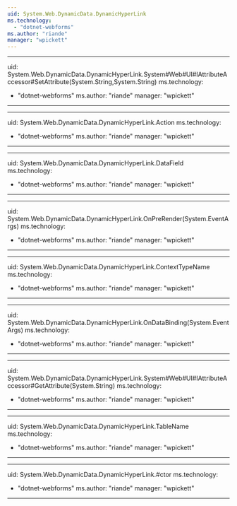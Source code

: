 ```yaml
---
uid: System.Web.DynamicData.DynamicHyperLink
ms.technology: 
  - "dotnet-webforms"
ms.author: "riande"
manager: "wpickett"
---
```


---
uid: System.Web.DynamicData.DynamicHyperLink.System#Web#UI#IAttributeAccessor#SetAttribute(System.String,System.String)
ms.technology: 
  - "dotnet-webforms"
ms.author: "riande"
manager: "wpickett"
---

---
uid: System.Web.DynamicData.DynamicHyperLink.Action
ms.technology: 
  - "dotnet-webforms"
ms.author: "riande"
manager: "wpickett"
---

---
uid: System.Web.DynamicData.DynamicHyperLink.DataField
ms.technology: 
  - "dotnet-webforms"
ms.author: "riande"
manager: "wpickett"
---

---
uid: System.Web.DynamicData.DynamicHyperLink.OnPreRender(System.EventArgs)
ms.technology: 
  - "dotnet-webforms"
ms.author: "riande"
manager: "wpickett"
---

---
uid: System.Web.DynamicData.DynamicHyperLink.ContextTypeName
ms.technology: 
  - "dotnet-webforms"
ms.author: "riande"
manager: "wpickett"
---

---
uid: System.Web.DynamicData.DynamicHyperLink.OnDataBinding(System.EventArgs)
ms.technology: 
  - "dotnet-webforms"
ms.author: "riande"
manager: "wpickett"
---

---
uid: System.Web.DynamicData.DynamicHyperLink.System#Web#UI#IAttributeAccessor#GetAttribute(System.String)
ms.technology: 
  - "dotnet-webforms"
ms.author: "riande"
manager: "wpickett"
---

---
uid: System.Web.DynamicData.DynamicHyperLink.TableName
ms.technology: 
  - "dotnet-webforms"
ms.author: "riande"
manager: "wpickett"
---

---
uid: System.Web.DynamicData.DynamicHyperLink.#ctor
ms.technology: 
  - "dotnet-webforms"
ms.author: "riande"
manager: "wpickett"
---
